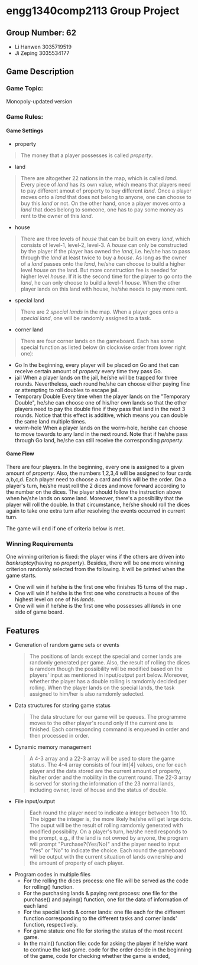 # engg1340comp2113 Group Project #
## Group Number: 62
* Li Hanwen 3035719519
* Ji Zeping 3035534177
## Game Description
### Game Topic:
Monopoly-updated version
### Game Rules:
#### Game Settings
* property
> The money that a player possesses is called *property*.
* land
> There are altogether 22 nations in the map, which is called *land*. Every piece of *land* has its own value, which means that players need to pay different amout of property to buy different *land*.
> Once a player moves onto a *land* that does not belong to anyone, one can choose to buy this *land* or not. On the other hand, once a player moves onto a *land* that does belong to someone, one has to pay some money as rent to the owner of this *land*.
* house
> There are three levels of *house* that can be built on every *land*, which consists of level-1, level-2, level-3.
> A *house* can only be constructed by the player if the player has owned the *land*, i.e. he/she has to pass through the *land* at least twice to buy a *house*. As long as the owner of a *land* passes onto the *land*, he/she can choose to build a higher level *house* on the land. But more construction fee is needed for higher level *house*. If it is the second time for the player to go onto the *land*, he can only choose to build a level-1 *house*. When the other player lands on this land with house, he/she needs to pay more rent. 
* special land
> There are 2 *special lands* in the map. When a player goes onto a *special land*, one will be randomly assigned to a task.
* corner land
> There are four corner lands on the gameboard. Each has some special function as listed below (in clockwise order from lower right one):
  - Go
     In the beginning, every player will be placed on Go and thet can receive certain amount of *property* every time they pass Go.
  - jail
   When a player lands on the jail, he/she will be trapped for three rounds. Nevertheless, each round he/she can choose either paying fine or attempting to roll doubles to escape jail.
  - Temporary Double
   Every time when the player lands on the "Temporary Double", he/she can choose one of his/her own lands so that the other players need to pay the double fine if they pass that land in the next 3 rounds. Notice that this effect is additive, which means you can double the same land multiple times. 
  - worm-hole
    When a player lands on the worm-hole, he/she can choose to move towards to any land in the next round. Note that if he/she pass through Go land, he/she can still receive the corresponding *property*.

#### Game Flow
There are four players. In the beginning, every one is assigned to a given amount of *property*. Also, the numbers 1,2,3,4 will be assigned to four cards a,b,c,d. Each player need to choose a card and this will be the order. On a player's turn, he/she must roll the 2 dices and move forward according to the number on the dices. The player should follow the instruction above when he/she lands on some land. Moreover, there's a possibility that the player will roll the double. In that circumstance, he/she should roll the dices again to take one extra turn after resolving the events occurred in current turn.

The game will end if one of criteria below is met.    

### Winning Requirements
One winning criterion is fixed: the player wins if the others are driven into *bankruptcy*(having no *property*). Besides, there will be one more winning criterion randomly selected from the following. It will be printed when the game starts. 
* One will win if he/she is the first one who finishes 15 turns of the map .
* One will win if he/she is the first one who constructs a house of the highest level on one of his *lands*.
* One will win if he/she is the first one who possesses all *lands* in one side of game board.

## Features
* Generation of random game sets or events
  >The positions of lands except the special and corner lands are randomly generated per game. Also, the result of rolling the dices is ramdom though the possibility will be modified based on the players' input as mentioned in input/output part below. Moreover, whether the player has a double rolling is ramdomly decided per rolling. When the player lands on the special lands, the task assigned to him/her is also ramdomly selected.
* Data structures for storing game status
  >The data structure for our game will be queues.  The programme moves to the other player's round only if the current one is finished. Each corresponding command is enqueued in order and then processed in order.
* Dynamic memory management
  >A 4-3 array and a 22-3 array will be used to store the game status. The 4-4 array consists of four int[4] values, one for each player and the data stored are the current amount of property, his/her order and the mobility in the current round. The 22-3 array is served for storing the information of the 23 normal lands, including owner, level of house and the status of double. 
* File input/output
  >Each round the player need to indicate a integer between 1 to 10. The bigger the integer is, the more likely he/she will get large dots. The ouput will be the result of rolling ramdomly generated with modified possibility. On a player's turn, he/she need responds to the prompt, e.g., if the land is not owned by anyone, the program will prompt "Purchase?(Yes/No)" and the player need to input "Yes" or "No" to indicate the choice.
   Each round the gameboard will be output with the current situation of lands ownership and the amount of property of each player.
* Program codes in multiple files
  - For the rolling the dices process: one file will be served as the code for rolling() function.
  - For the purchasing lands & paying rent process: one file for the purchase() and paying() function, one for the data of information of each land
  - For the special lands & corner lands: one file each for the different function corresponding to the different tasks and corner lands' function, respectively.
   - For game status: one file for storing the status of the most recent game.
   - In the main() function file:  code for asking the player if he/she want to continue the last game. code for the order decide in the beginning of the game, code for checking whether the game is ended, 
